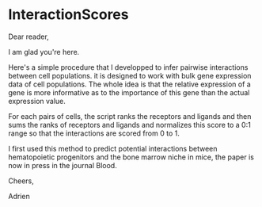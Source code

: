 # InteractionScores

Dear reader,

I am glad you're here.

Here's a simple procedure that I developped to infer pairwise interactions between cell populations. it is designed to work with bulk gene expression data of cell populations. The whole idea is that the relative expression of a gene is more informative as to the importance of this gene than the actual expression value.

For each pairs of cells, the script ranks the receptors and ligands and then sums the ranks of receptors and ligands and normalizes this score to a 0:1 range so that the interactions are scored from 0 to 1.

I first used this method to predict potential interactions between hematopoietic progenitors and the bone marrow niche in mice, the paper is now in press in the journal Blood.

Cheers,

Adrien
